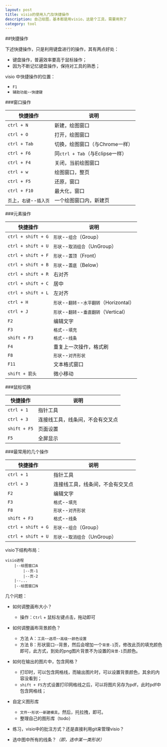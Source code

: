 ```yaml
---
layout: post
title: visio的使用入门及快捷操作
description: 自己绘图，基本都是用visio，这是个工具，需要用熟了
category: tool
---
```



##快捷操作


下述快捷操作，只是利用键盘进行的操作，其有两点好处：

* 键盘操作，普遍效率要高于鼠标操作；
* 因为不断记忆键盘操作，保持对工具的熟悉；

visio 中快捷操作的位置：

* `F1`
* `辅助功能`--`快捷键`



###窗口操作

|快捷操作|说明|
|--------|----|
|`ctrl + N`|新建，绘图窗口|
|`ctrl + O`|打开，绘图窗口|
|`ctrl + Tab`|切换，绘图窗口（与Chrome一样）|
|`ctrl + F6`|同`ctrl + Tab`（与Eclipse一样）|
|`ctrl + F4`|关闭，当前绘图窗口|
|`ctrl + w`|绘图窗口，整页|
|`ctrl + F5`|还原，窗口|
|`ctrl + F10`|最大化，窗口|
|`页`上，`右键`--`插入页`|一个绘图窗口内，新建页|




###元素操作

|快捷操作|说明|
|--------|----|
|`ctrl + shift + G`|`形状`--`组合`（Group）|
|`ctrl + shift + U`|`形状`--`取消组合`（UnGroup）|
|`ctrl + shift + F`|`形状`--`置顶`（Front）|
|`ctrl + shift + B`|`形状`--`置底`（Below）|
|`ctrl + shift + R`|右对齐|
|`ctrl + shift + C`|居中|
|`ctrl + shift + L`|左对齐|
|`ctrl + H`|`形状`--`翻转`--`水平翻转`（Horizontal）|
|`ctrl + J`|`形状`--`翻转`--`垂直翻转`（Vertical）|
|`F2`|编辑文字|
|`F3`|`格式`--`填充`|
|`shift + F3`|`格式`--`线条`|
|`F4`|重复上一次操作，格式刷|
|`F8`|`形状`--`对齐形状`|
|`F11`|文本格式窗口|
|`shift + 箭头`|微小移动|




###鼠标切换


|快捷操作|说明|
|--------|----|
|`ctrl + 1`|指针工具|
|`ctrl + 3`|连接线工具，线条间，不会有交叉点|
|`shift + F5`|页面设置|
|`F5`|全屏显示|




###最常用的几个操作



|快捷操作|说明|
|--------|----|
|`ctrl + 1`|指针工具|
|`ctrl + 3`|连接线工具，线条间，不会有交叉点|
|`F2`|编辑文字|
|`F3`|`格式`--`填充`|
|`F8`|`形状`--`对齐形状`|
|`shift + F3`|`格式`--`线条`|
|`ctrl + shift + G`|`形状`--`组合`（Group）|
|`ctrl + shift + U`|`形状`--`取消组合`（UnGroup）|








visio下结构布局：

	visio进程
		|--绘图窗口A
			|--页-1
			|--页-2
		|--...
		|--绘图窗口N





几个问题：

* 如何调整画布大小？
	* 操作：`Ctrl` + 鼠标左键点击，拖动即可

* 如何调整画布背景颜色？
	* 方法 A：`工具`--`选项`--`高级`--`颜色设置`
	* 方法 B：形状窗口--背景，然后会增加一个`背景-1`页，修改此页的填充颜色即可，此方式，到处的png图片背景不为设置的`背景-1`页颜色。


* 如何在输出的图片中，包含网格？
	* 打印时，可以包含网格线，而输出图片时，可以设置背景颜色，其余的内容没看到；
	* `shift + F5`方式设置打印网格线之后，可以将图片另存为pdf，此时pdf中包含网格线；

* 自定义图形库
	* `文件`--`形状`--`新建模具`，然后，托拉拽，即可。
	* 整理自己的图形库（todo）


* 练习，visio中的批注方式？还是直接利用git来管理visio？


* 选中图中所有的线条？*（即，选中某一类形状）*



[NingG]:    http://ningg.github.com  "NingG"
